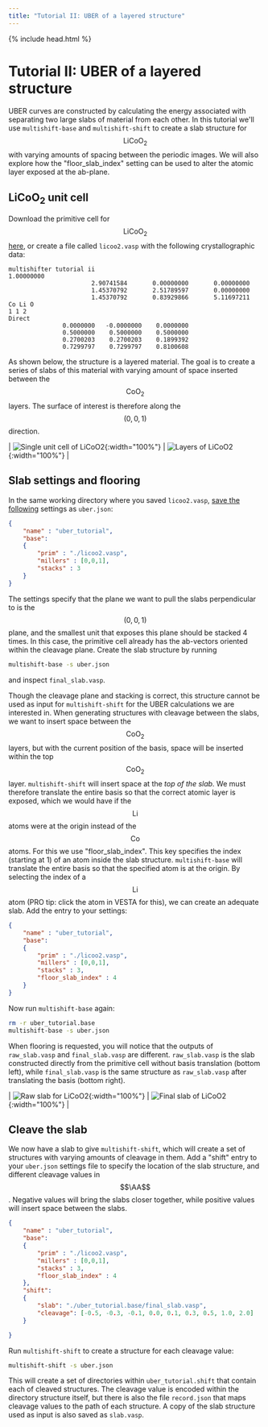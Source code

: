 ```yaml
---
title: "Tutorial II: UBER of a layered structure"
---
```

{% include head.html %}

# Tutorial II: UBER of a layered structure
UBER curves are constructed by calculating the energy associated with separating two large slabs of material from each other.
In this tutorial we'll use `multishift-base` and `multishift-shift` to create a slab structure for $$\mathrm{LiCoO_2}$$ with varying amounts of spacing between the periodic images.
We will also explore how the "floor_slab_index" setting can be used to alter the atomic layer exposed at the ab-plane.

## LiCoO<sub>2</sub> unit cell
Download the primitive cell for $$\mathrm{LiCoO_2}$$ [here](./licoo2.vasp), or create a file called `licoo2.vasp` with the following crystallographic data:

    multishifter tutorial ii
    1.00000000
                           2.90741584       0.00000000       0.00000000
                           1.45370792       2.51789597       0.00000000
                           1.45370792       0.83929866       5.11697211
    Co Li O 
    1 1 2 
    Direct
                   0.0000000   -0.0000000    0.0000000
                   0.5000000    0.5000000    0.5000000
                   0.2700203    0.2700203    0.1899392
                   0.7299797    0.7299797    0.8100608

As shown below, the structure is a layered material.
The goal is to create a series of slabs of this material with varying amount of space inserted between the $$\mathrm{CoO_2}$$ layers.
The surface of interest is therefore along the $$(0,0,1)$$ direction.

| ![Single unit cell of LiCoO2](./licoo2_single.png){:width="100%"} | ![Layers of LiCoO2](./licoo2.png){:width="100%"} |

## Slab settings and flooring
In the same working directory where you saved `licoo2.vasp`, [save the following](./uber.json) settings as `uber.json`:
```json
{
    "name" : "uber_tutorial",
    "base":
    {
        "prim" : "./licoo2.vasp",
        "millers" : [0,0,1],
        "stacks" : 3
    }
}
```
The settings specify that the plane we want to pull the slabs perpendicular to is the $$(0,0,1)$$ plane, and the smallest unit that exposes this plane should be stacked 4 times.
In this case, the primitive cell already has the ab-vectors oriented within the cleavage plane.
Create the slab structure by running
```bash
multishift-base -s uber.json
```
and inspect `final_slab.vasp`.

Though the cleavage plane and stacking is correct, this structure cannot be used as input for `multishift-shift` for the UBER calculations we are interested in.
When generating structures with cleavage between the slabs, we want to insert space between the $$\mathrm{CoO_2}$$ layers, but with the current position of the basis, space will be inserted within the top $$\mathrm{CoO_2}$$ layer.
`multishift-shift` will insert space at the *top of the slab*.
We must therefore translate the entire basis so that the correct atomic layer is exposed, which we would have if the $$\mathrm{Li}$$ atoms were at the origin instead of the $$\mathrm{Co}$$ atoms.
For this we use "floor_slab_index".
This key specifies the index (starting at 1) of an atom inside the slab structure.
`multishift-base` will translate the entire basis so that the specified atom is at the origin.
By selecting the index of a $$\mathrm{Li}$$ atom (PRO tip: click the atom in VESTA for this), we can create an adequate slab.
Add the entry to your settings:
```json
{
    "name" : "uber_tutorial",
    "base":
    {
        "prim" : "./licoo2.vasp",
        "millers" : [0,0,1],
        "stacks" : 3,
        "floor_slab_index" : 4
    }
}
```
Now run `multishift-base` again:
```bash
rm -r uber_tutorial.base
multishift-base -s uber.json
```
When flooring is requested, you will notice that the outputs of `raw_slab.vasp` and `final_slab.vasp` are different.
`raw_slab.vasp` is the slab constructed directly from the primitive cell without basis translation (bottom left), while `final_slab.vasp` is the same structure as `raw_slab.vasp` after translating the basis (bottom right).

| ![Raw slab for LiCoO2](./raw_slab.png){:width="100%"} | ![Final slab of LiCoO2](./final_slab.png){:width="100%"} |

## Cleave the slab
We now have a slab to give `multishift-shift`, which will create a set of structures with varying amounts of cleavage in them.
Add a "shift" entry to your `uber.json` settings file to specify the location of the slab structure, and different cleavage values in $$\AA$$.
Negative values will bring the slabs closer together, while positive values will insert space between the slabs.
```json
{
    "name" : "uber_tutorial",
    "base":
    {
        "prim" : "./licoo2.vasp",
        "millers" : [0,0,1],
        "stacks" : 3,
        "floor_slab_index" : 4
    },
    "shift":
    {
        "slab": "./uber_tutorial.base/final_slab.vasp",
        "cleavage": [-0.5, -0.3, -0.1, 0.0, 0.1, 0.3, 0.5, 1.0, 2.0]
    }

}
```
Run `multishift-shift` to create a structure for each cleavage value:
```bash
multishift-shift -s uber.json
```
This will create a set of directories within `uber_tutorial.shift` that contain each of cleaved structures.
The cleavage value is encoded within the directory structure itself, but there is also the file `record.json` that maps cleavage values to the path of each structure.
A copy of the slab structure used as input is also saved as `slab.vasp`.
